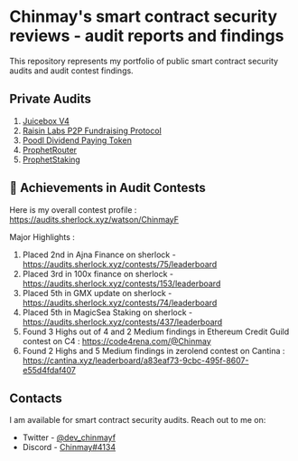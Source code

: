 # Chinmay's smart contract security reviews - audit reports and findings

This repository represents my portfolio of public smart contract security audits and audit contest findings.

## Private Audits

1. [Juicebox V4](https://github.com/chinmay-farkya/Audits/blob/main/solo/juicebox-eth-audit-report-v4.pdf)
2. [Raisin Labs P2P Fundraising Protocol](https://github.com/chinmay-farkya/Audits/blob/main/solo/Raisin-p2p-fundraising.pdf)
3. [Poodl Dividend Paying Token](https://github.com/chinmay-farkya/Audits/blob/main/solo/poodltech-dividend-paying-token.md)
4. [ProphetRouter](https://github.com/chinmay-farkya/Audits/blob/main/solo/ProphetRouter.md)
5. [ProphetStaking](https://github.com/chinmay-farkya/Audits/blob/main/solo/prophetstaking.md)


## 🏅 Achievements in Audit Contests
Here is my overall contest profile : https://audits.sherlock.xyz/watson/ChinmayF

Major Highlights :

1. Placed 2nd in Ajna Finance on sherlock - https://audits.sherlock.xyz/contests/75/leaderboard
2. Placed 3rd in 100x finance on sherlock - https://audits.sherlock.xyz/contests/153/leaderboard
3. Placed 5th in GMX update on sherlock - https://audits.sherlock.xyz/contests/74/leaderboard
4. Placed 5th in MagicSea Staking on sherlock - https://audits.sherlock.xyz/contests/437/leaderboard
5. Found 3 Highs out of 4 and 2 Medium findings in Ethereum Credit Guild contest on C4 : https://code4rena.com/@Chinmay
6. Found 2 Highs and 5 Medium findings in zerolend contest on Cantina : https://cantina.xyz/leaderboard/a83eaf73-9cbc-495f-8607-e55d4fdaf407

## Contacts

I am available for smart contract security audits. Reach out to me on:

- Twitter - [@dev_chinmayf](https://twitter.com/dev_chinmayf)
- Discord - [Chinmay#4134](https://discordapp.com/users/732959289139789875)

